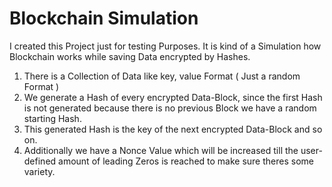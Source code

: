 # Blockchain Simulation

I created this Project just for testing Purposes. It is kind of a Simulation how Blockchain works while saving Data encrypted by Hashes.

1. There is a Collection of Data like key, value Format ( Just a random Format )
2. We generate a Hash of every encrypted Data-Block, since the first Hash is not generated because there is no previous Block we have a random starting Hash.
3. This generated Hash is the key of the next encrypted Data-Block and so on.
4. Additionally we have a Nonce Value which will be increased till the user-defined amount of leading Zeros is reached to make sure theres some variety.
